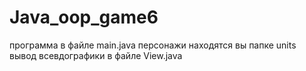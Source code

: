 # Java_oop_game6
программа в файле main.java 
персонажи находятся вы папке units
вывод всевдографики в файле View.java